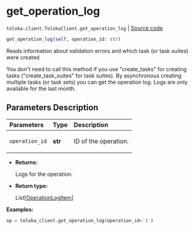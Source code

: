 # get_operation_log
`toloka.client.TolokaClient.get_operation_log` | [Source code](https://github.com/Toloka/toloka-kit/blob/v0.1.25/src/client/__init__.py#L44)

```python
get_operation_log(self, operation_id: str)
```

Reads information about validation errors and which task (or task suites) were created


You don't need to call this method if you use "create_tasks" for creating tasks ("create_task_suites" for task suites).
By asynchronous creating multiple tasks (or task sets) you can get the operation log.
Logs are only available for the last month.

## Parameters Description

| Parameters | Type | Description |
| :----------| :----| :-----------|
`operation_id`|**str**|<p>ID of the operation.</p>

* **Returns:**

  Logs for the operation.

* **Return type:**

  List\[[OperationLogItem](toloka.client.operation_log.OperationLogItem.md)\]

**Examples:**

```python
op = toloka_client.get_operation_log(operation_id='1')
```
